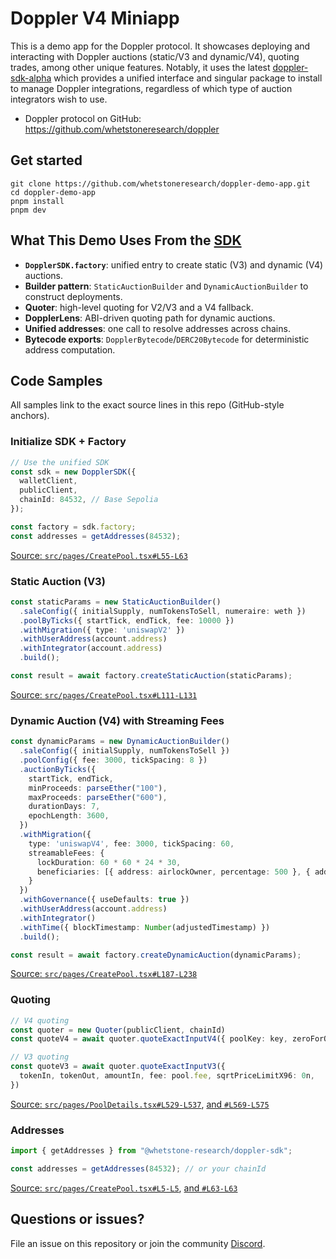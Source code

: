 # Doppler V4 Miniapp

This is a demo app for the Doppler protocol. It showcases deploying and interacting with Doppler auctions (static/V3 and dynamic/V4), quoting trades, among other unique features. Notably, it uses the latest [doppler-sdk-alpha](https://github.com/whetstoneresearch/doppler-sdk-alpha) which provides a unified interface and singular package to install to manage Doppler integrations, regardless of which type of auction integrators wish to use.

- Doppler protocol on GitHub: https://github.com/whetstoneresearch/doppler

## Get started

```
git clone https://github.com/whetstoneresearch/doppler-demo-app.git
cd doppler-demo-app
pnpm install
pnpm dev 
```

## What This Demo Uses From the [SDK](https://github.com/whetstoneresearch/doppler-sdk-alpha)

- **`DopplerSDK.factory`**: unified entry to create static (V3) and dynamic (V4) auctions.
- **Builder pattern**: `StaticAuctionBuilder` and `DynamicAuctionBuilder` to construct deployments.
- **Quoter**: high-level quoting for V2/V3 and a V4 fallback.
- **DopplerLens**: ABI-driven quoting path for dynamic auctions.
- **Unified addresses**: one call to resolve addresses across chains.
- **Bytecode exports**: `DopplerBytecode`/`DERC20Bytecode` for deterministic address computation.

## Code Samples

All samples link to the exact source lines in this repo (GitHub-style anchors).

### Initialize SDK + Factory

```ts
// Use the unified SDK
const sdk = new DopplerSDK({
  walletClient,
  publicClient,
  chainId: 84532, // Base Sepolia
});

const factory = sdk.factory;
const addresses = getAddresses(84532);
```
[Source: `src/pages/CreatePool.tsx#L55-L63`](src/pages/CreatePool.tsx#L55-L63)

### Static Auction (V3)

```ts
const staticParams = new StaticAuctionBuilder()
  .saleConfig({ initialSupply, numTokensToSell, numeraire: weth })
  .poolByTicks({ startTick, endTick, fee: 10000 })
  .withMigration({ type: 'uniswapV2' })
  .withUserAddress(account.address)
  .withIntegrator(account.address)
  .build();

const result = await factory.createStaticAuction(staticParams);
```
[Source: `src/pages/CreatePool.tsx#L111-L131`](src/pages/CreatePool.tsx#L111-L131)

### Dynamic Auction (V4) with Streaming Fees

```ts
const dynamicParams = new DynamicAuctionBuilder()
  .saleConfig({ initialSupply, numTokensToSell })
  .poolConfig({ fee: 3000, tickSpacing: 8 })
  .auctionByTicks({
    startTick, endTick,
    minProceeds: parseEther("100"),
    maxProceeds: parseEther("600"),
    durationDays: 7,
    epochLength: 3600,
  })
  .withMigration({
    type: 'uniswapV4', fee: 3000, tickSpacing: 60,
    streamableFees: {
      lockDuration: 60 * 60 * 24 * 30,
      beneficiaries: [{ address: airlockOwner, percentage: 500 }, { address: account.address, percentage: 9500 }]
    }
  })
  .withGovernance({ useDefaults: true })
  .withUserAddress(account.address)
  .withIntegrator()
  .withTime({ blockTimestamp: Number(adjustedTimestamp) })
  .build();

const result = await factory.createDynamicAuction(dynamicParams);
```
[Source: `src/pages/CreatePool.tsx#L187-L238`](src/pages/CreatePool.tsx#L187-L238)

### Quoting

```ts
// V4 quoting
const quoter = new Quoter(publicClient, chainId)
const quoteV4 = await quoter.quoteExactInputV4({ poolKey: key, zeroForOne, exactAmount: amountIn, hookData: "0x" })

// V3 quoting 
const quoteV3 = await quoter.quoteExactInputV3({
  tokenIn, tokenOut, amountIn, fee: pool.fee, sqrtPriceLimitX96: 0n,
})
```
[Source: `src/pages/PoolDetails.tsx#L529-L537`](src/pages/PoolDetails.tsx#L529-L537), [and `#L569-L575`](src/pages/PoolDetails.tsx#L569-L575)

### Addresses

```ts
import { getAddresses } from "@whetstone-research/doppler-sdk";

const addresses = getAddresses(84532); // or your chainId
```
[Source: `src/pages/CreatePool.tsx#L5-L5`](src/pages/CreatePool.tsx#L5-L5), [and `#L63-L63`](src/pages/CreatePool.tsx#L63-L63)

## Questions or issues?

File an issue on this repository or join the community [Discord](https://discord.gg/JcrH65zXK3).